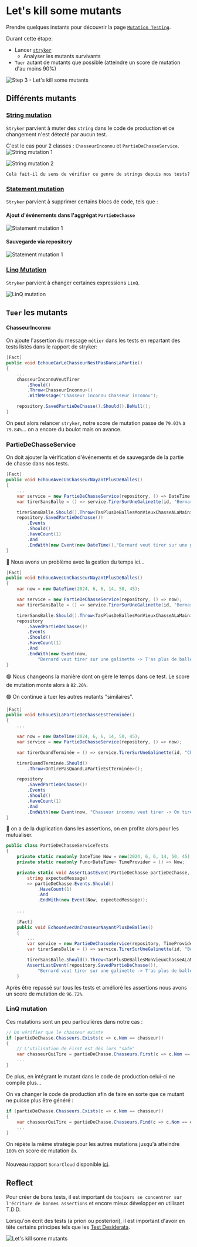 # Let's kill some mutants
Prendre quelques instants pour découvrir la page [`Mutation Testing`](https://xtrem-tdd.netlify.app/flavours/mutation-testing/).

Durant cette étape:
- Lancer [`stryker`](https://stryker-mutator.io/docs/stryker-net/introduction/)
    - Analyser les mutants survivants
- `Tuer` autant de mutants que possible (atteindre un score de mutation d'au moins 90%)

![Step 3 - Let's kill some mutants](../../img/step3.webp)

## Différents mutants
### [String mutation](https://stryker-mutator.io/docs/mutation-testing-elements/supported-mutators/#string-literal)
`Stryker` parvient à muter des `string` dans le code de production et ce changement n'est détecté par aucun test.

C'est le cas pour 2 classes : `ChasseurInconnu` et `PartieDeChasseService`.
![String mutation 1](img/03.kill-mutants/string-mutation1.webp)

![String mutation 2](img/03.kill-mutants/string-mutation2.webp)

`Celà fait-il du sens de vérifier ce genre de strings depuis nos tests?`

### [Statement mutation](https://stryker-mutator.io/docs/mutation-testing-elements/supported-mutators/#string-literal)
`Stryker` parvient à supprimer certains blocs de code, tels que : 

#### Ajout d'événements dans l'aggrégat `PartieDeChasse`
![Statement mutation 1](img/03.kill-mutants/statement-mutation1.webp)

#### Sauvegarde via repository
![Statement mutation 1](img/03.kill-mutants/statement-mutation2.webp)

### [Linq Mutation](https://stryker-mutator.io/docs/mutation-testing-elements/supported-mutators/#strykernet)
`Stryker` parvient à changer certaines expressions `LinQ`.

![LinQ mutation](img/03.kill-mutants/linq-mutation.webp)

## `Tuer` les mutants
#### ChasseurInconnu
On ajoute l'assertion du message `métier` dans les tests en repartant des tests listés dans le rapport de stryker:

```csharp
[Fact]
public void EchoueCarLeChasseurNestPasDansLaPartie()
{
    ...
    chasseurInconnuVeutTirer
        .Should()
        .Throw<ChasseurInconnu>()
        .WithMessage("Chasseur inconnu Chasseur inconnu");

    repository.SavedPartieDeChasse().Should().BeNull();
}
```

On peut alors relancer `stryker`, notre score de mutation passe de `79.03%` à `79.84%`... on a encore du boulot mais on avance.

### PartieDeChasseService
On doit ajouter la vérification d'événements et de sauvegarde de la partie de chasse dans nos tests.

```csharp
[Fact]
public void EchoueAvecUnChasseurNayantPlusDeBalles()
{
    ...
    var service = new PartieDeChasseService(repository, () => DateTime.Now);
    var tirerSansBalle = () => service.TirerSurUneGalinette(id, "Bernard");

    tirerSansBalle.Should().Throw<TasPlusDeBallesMonVieuxChasseALaMain>();
    repository.SavedPartieDeChasse()!
        .Events
        .Should()
        .HaveCount(1)
        .And
        .EndWith(new Event(new DateTime(),"Bernard veut tirer sur une galinette -> T'as plus de balles mon vieux, chasse à la main"));
}
```

:red_circle: Nous avons un problème avec la gestion du temps ici...

```csharp
[Fact]
public void EchoueAvecUnChasseurNayantPlusDeBalles()
{
    var now = new DateTime(2024, 6, 6, 14, 50, 45);

    var service = new PartieDeChasseService(repository, () => now);
    var tirerSansBalle = () => service.TirerSurUneGalinette(id, "Bernard");

    tirerSansBalle.Should().Throw<TasPlusDeBallesMonVieuxChasseALaMain>();
    repository
        .SavedPartieDeChasse()!
        .Events
        .Should()
        .HaveCount(1)
        .And
        .EndWith(new Event(now,
            "Bernard veut tirer sur une galinette -> T'as plus de balles mon vieux, chasse à la main"));
}
```
:green_circle: Nous changeons la manière dont on gère le temps dans ce test. Le score de mutation monte alors à `82.26%`. 

:green_circle: On continue à tuer les autres mutants "similaires".
```csharp
[Fact]
public void EchoueSiLaPartieDeChasseEstTerminée()
{
    ...

    var now = new DateTime(2024, 6, 6, 14, 50, 45);
    var service = new PartieDeChasseService(repository, () => now);

    var tirerQuandTerminée = () => service.TirerSurUneGalinette(id, "Chasseur inconnu");

    tirerQuandTerminée.Should()
        .Throw<OnTirePasQuandLaPartieEstTerminée>();

    repository
        .SavedPartieDeChasse()!
        .Events
        .Should()
        .HaveCount(1)
        .And
        .EndWith(new Event(now, "Chasseur inconnu veut tirer -> On tire pas quand la partie est terminée"));
}
```

:large_blue_circle: on a de la duplication dans les assertions, on en profite alors pour les mutualiser.

```csharp
public class PartieDeChasseServiceTests
{
    private static readonly DateTime Now = new(2024, 6, 6, 14, 50, 45);
    private static readonly Func<DateTime> TimeProvider = () => Now;

    private static void AssertLastEvent(PartieDeChasse partieDeChasse,
        string expectedMessage)
        => partieDeChasse.Events.Should()
            .HaveCount(1)
            .And
            .EndWith(new Event(Now, expectedMessage));
    
    ...
    
    [Fact]
    public void EchoueAvecUnChasseurNayantPlusDeBalles()
    {
        ...
        var service = new PartieDeChasseService(repository, TimeProvider);
        var tirerSansBalle = () => service.TirerSurUneGalinette(id, "Bernard");

        tirerSansBalle.Should().Throw<TasPlusDeBallesMonVieuxChasseALaMain>();
        AssertLastEvent(repository.SavedPartieDeChasse()!,
            "Bernard veut tirer sur une galinette -> T'as plus de balles mon vieux, chasse à la main");
    }
```

Après être repassé sur tous les tests et amélioré les assertions nous avons un score de mutation de `96.72%`.

### LinQ mutation
Ces mutations sont un peu particulières dans notre cas :
```csharp
// On vérifier que le chasseur existe
if (partieDeChasse.Chasseurs.Exists(c => c.Nom == chasseur))
{
    // L'utilisation de First est dès lors "safe"
    var chasseurQuiTire = partieDeChasse.Chasseurs.First(c => c.Nom == chasseur);
    ...
}
```

De plus, en intégrant le mutant dans le code de production celui-ci ne compile plus...  

On va changer le code de production afin de faire en sorte que ce mutant ne puisse plus être généré :
```csharp
if (partieDeChasse.Chasseurs.Exists(c => c.Nom == chasseur))
{
    var chasseurQuiTire = partieDeChasse.Chasseurs.Find(c => c.Nom == chasseur)!;
    ...
}
```

On répète la même stratégie pour les autres mutations jusqu'à atteindre `100%` en score de mutation 👍.

Nouveau rapport `SonarCloud` disponible [ici](https://sonarcloud.io/summary/overall?id=ythirion_refactoring-du-bouchonnois&branch=steps%2F03-kill-mutants).

## Reflect
Pour créer de bons tests, il est important de `toujours se concentrer sur l'écriture de bonnes assertions` et encore mieux développer en utilisant T.D.D.

Lorsqu'on écrit des tests (a priori ou posteriori), il est important d'avoir en tête certains principes tels que les [Test Desiderata](https://kentbeck.github.io/TestDesiderata/).

![Let's kill some mutants](img/03.kill-mutants/kill-mutants.webp)